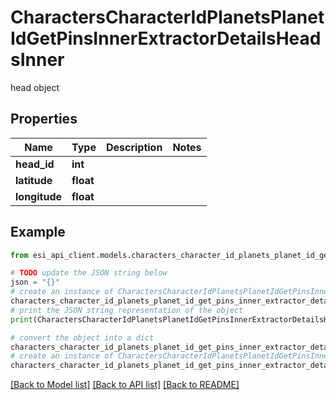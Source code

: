 # CharactersCharacterIdPlanetsPlanetIdGetPinsInnerExtractorDetailsHeadsInner

head object

## Properties

Name | Type | Description | Notes
------------ | ------------- | ------------- | -------------
**head_id** | **int** |  | 
**latitude** | **float** |  | 
**longitude** | **float** |  | 

## Example

```python
from esi_api_client.models.characters_character_id_planets_planet_id_get_pins_inner_extractor_details_heads_inner import CharactersCharacterIdPlanetsPlanetIdGetPinsInnerExtractorDetailsHeadsInner

# TODO update the JSON string below
json = "{}"
# create an instance of CharactersCharacterIdPlanetsPlanetIdGetPinsInnerExtractorDetailsHeadsInner from a JSON string
characters_character_id_planets_planet_id_get_pins_inner_extractor_details_heads_inner_instance = CharactersCharacterIdPlanetsPlanetIdGetPinsInnerExtractorDetailsHeadsInner.from_json(json)
# print the JSON string representation of the object
print(CharactersCharacterIdPlanetsPlanetIdGetPinsInnerExtractorDetailsHeadsInner.to_json())

# convert the object into a dict
characters_character_id_planets_planet_id_get_pins_inner_extractor_details_heads_inner_dict = characters_character_id_planets_planet_id_get_pins_inner_extractor_details_heads_inner_instance.to_dict()
# create an instance of CharactersCharacterIdPlanetsPlanetIdGetPinsInnerExtractorDetailsHeadsInner from a dict
characters_character_id_planets_planet_id_get_pins_inner_extractor_details_heads_inner_from_dict = CharactersCharacterIdPlanetsPlanetIdGetPinsInnerExtractorDetailsHeadsInner.from_dict(characters_character_id_planets_planet_id_get_pins_inner_extractor_details_heads_inner_dict)
```
[[Back to Model list]](../README.md#documentation-for-models) [[Back to API list]](../README.md#documentation-for-api-endpoints) [[Back to README]](../README.md)


